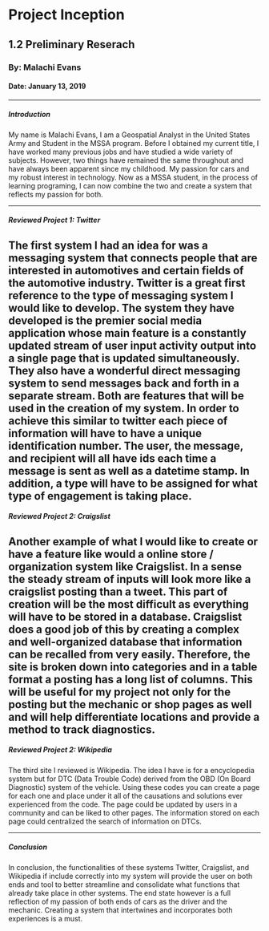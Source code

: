 # Project Inception

## 1.2 Preliminary Reserach

### By: Malachi Evans

#### Date: January 13, 2019

-------------

##### Introduction

My name is Malachi Evans, I am a Geospatial Analyst in the United States Army and Student in the MSSA program. Before I obtained my current title, I have worked many previous jobs and have studied a wide variety of subjects. However, two things have remained the same throughout and have always been apparent since my childhood. My passion for cars and my robust interest in technology. Now as a MSSA student, in the process of learning programing, I can now combine the two and create a system that reflects my passion for both. 

-------------


##### Reviewed Project 1: Twitter

The first system I had an idea for was a messaging system that connects people that are interested in automotives and certain fields of the automotive industry. Twitter is a great first reference to the type of messaging system I would like to develop. The system they have developed is the premier social media application whose main feature is a constantly updated stream of user input activity output into a single page that is updated simultaneously. They also have a wonderful direct messaging system to send messages back and forth in a separate stream. Both are features that will be used in the creation of my system. In order to achieve this similar to twitter each piece of information will have to have a unique identification number.  The user, the message, and recipient will all have ids each time a message is sent as well as a datetime stamp. In addition, a type will have to be assigned for what type of engagement is taking place.
-------------

##### Reviewed Project 2: Craigslist

Another example of what I would like to create or have a feature like would a online store / organization system like Craigslist. In a sense the steady stream of inputs will look more like a craigslist posting than a tweet. This part of creation will be the most difficult as everything will have to be stored in a database. Craigslist does a good job of this by creating a complex and well-organized database that information can be recalled from very easily. Therefore, the site is broken down into categories and in a table format a posting has a long list of columns. This will be useful for my project not only for the posting but the mechanic or shop pages as well and will help differentiate locations and provide a method to track diagnostics. 
-------------

##### Reviewed Project 2: Wikipedia

The third site I reviewed is Wikipedia. The idea I have is for a encyclopedia system but for DTC (Data Trouble Code) derived from the OBD (On Board Diagnostic) system of the vehicle. Using these codes you can create a page for each one and place under it all of the causations and solutions ever experienced from the code. The page could be updated by users in a community and can be liked to other pages. The information stored on each page could centralized the search of information on DTCs. 

-------------

##### Conclusion

In conclusion, the functionalities of these systems Twitter, Craigslist, and Wikipedia if include correctly into my system will provide the user on both ends and tool to better streamline and consolidate what functions that already take place in other systems. The end state however is a full reflection of my passion of both ends of cars as the driver and the mechanic. Creating a system that intertwines and incorporates both experiences is a must. 